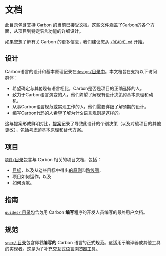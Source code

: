 # 文档

此目录包含支持 Carbon 的当前已接受文档。这些文件涵盖了Carbon的各个方面，从项目到特定语言功能的详细设计。

如果您想了解有关 Carbon 的更多信息，我们建议您从 [`/README.md`]() 开始。

## 设计

Carbon语言的设计和基本原理记录在[`design/`目录中](design/README.md)。本文档旨在支持以下访问群体：

- 希望确定与其他现有语言相比，Carbon是否是项目的正确选择的人。
- 致力于Carbon语言演变的人，他们希望了解现有设计决策的基本原理和动机。
- 从事Carbon语言规范或实现工作的人，他们需要详细了解预期的设计。
- 编写Carbon代码的人希望了解为什么语言规则是这样的。

这与提案形成鲜明对比，[提案]()记录了导致此设计的个别决策（以及对碳项目的其他更改），包括考虑的基本原理和替代方案。

## 项目

[`项目/`目录](project/README.md)包含与 Carbon 相关的项目文档，包括：

- [目标](project/goals.md)，以及从这些目标中得出[的原则](project/principles/README.md)和[路线图](project/roadmap.md)，
- 项目如何运作，以及
- 如何贡献。

## 指南

[`guides/` 目录](guides/README.md)包含为用 Carbon **编写**程序的开发人员编写的最终用户文档。

## 规范

[`spec/` 目录](spec/)包含即将**编写的** Carbon 语言的正式规范。这适用于编译器或其他工具的实现者。这是为了补充交互式[语言浏览器工具]()。